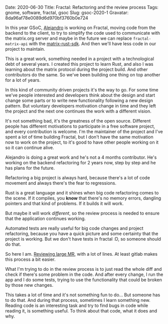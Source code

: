Date: 2020-06-30
Title: Fractal: Refactoring and the review process
Tags: gnome, software, fractal, gsoc
Slug: gsoc-2020-1
Gravatar: 8da96af78e0089d6d970bf3760b0e724

In this year GSoC, [Alejandro][1] is working on Fractal, moving code from the
backend to the client, to try to simplify the code used to communicate with the
matrix.org server and maybe in the future we can replace `fractal-matrix-api`
with the [matrix-rust-sdk][3]. And then we'll have less code in our project to
maintain.

This is a great work, something needed in a project with a technological debt
of several years. I created this project to learn Rust, and also I was learning
about the matrix protocol during the project build. And other contributors do
the same. So we've been building one thing on top another for a lot of years.

In this kind of community driven projects it's the way to go. For some time
we've people interested and developers think about the design and start change
some parts or to write new functionality following a new design pattern. But
voluntary developers motivation change in time and they left the project and
the next one continues the work with a different vision.

It's not something bad, it's the greatness of the open source. Different people
has different motivations to participate in a free software project, and every
contribution is welcome. I'm the maintainer of the project and I've spent a lot
of time building Fractal, but I don't have the same motivation now to work on
the project, to it's good to have other people working on it so it can continue
alive.

Alejandro is doing a great work and he's not a 4 months contributor. He's
working on the backend refactoring for 2 years now, step by step and he has
plans for the future.

Refactoring a big project is always hard, because there's a lot of code
movement and always there's the fear to regressions.

Rust is a great language and it shines when big code refactoring comes to the
scene. If it compiles, you **know** that there's no memory errors, dangling
pointers and that kind of problems. If it builds it will work.

But maybe it will work *different*, so the review process is needed to ensure
that the application continues working.

Automated tests are really useful for big code changes and project refactoring,
because you have a quick picture and some certainty that the project is
working. But we don't have tests in fractal :D, so someone should do that.

So here I am. [Reviewing large MR][2], with a lot of lines. At least gitlab
makes this process a bit easier.

What I'm trying to do in the review process is to just read the whole diff and
check if there's some problem in the code. And after every change, I run the
app and I do some tests, trying to use the functionality that could be broken
by those new changes.

This takes a lot of time and it's not something fun to do... But someone has to
do that. And during that process, sometimes I learn something new. Reading code
is an interesting task and try to find bugs in code while reading it, is
something useful. To think about that code, what it does and why.

[1]: https://aledomu.github.io/gnome/refactoring-fractal-remove-backend-i/
[2]: https://gitlab.gnome.org/GNOME/fractal/-/merge_requests/581
[3]: https://matrix.org/sdks/#matrix-rust-sdk
